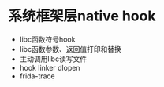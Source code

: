 # 系统框架层native hook
- libc函数符号hook
- libc函数参数、返回值打印和替换
- 主动调用libc读写文件
- hook linker dlopen
- frida-trace